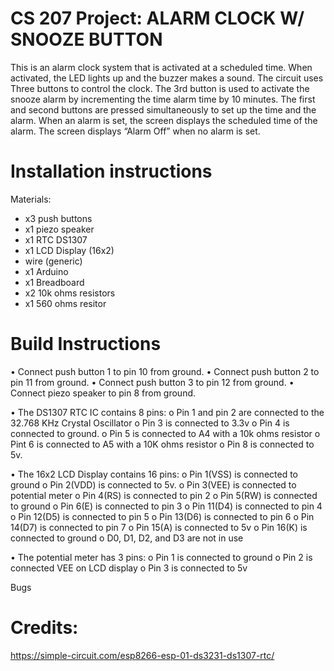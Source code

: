 
# CS 207 Project: ALARM CLOCK W/ SNOOZE BUTTON

This is an alarm clock system that is activated at a scheduled time. 
When activated, the LED lights up and the buzzer makes a sound.
The circuit uses Three buttons to control the clock.
The 3rd button is used to activate the snooze alarm by incrementing the time alarm time by 10 minutes.
The first and second buttons are pressed simultaneously to set up the time and the alarm. 
When an alarm is set, the screen displays the scheduled time of the alarm. 
The screen displays “Alarm Off” when no alarm is set.

# Installation instructions
Materials:
-	x3 push buttons
-	x1 piezo speaker
-	x1 RTC DS1307
-	x1 LCD Display (16x2)
-	wire (generic)
-	x1 Arduino
-	x1 Breadboard
-	x2 10k ohms resistors
-	x1 560 ohms resitor

# Build Instructions
•	Connect push button 1 to pin 10 from ground.
•	Connect push button 2 to pin 11 from ground.
•	Connect push button 3 to pin 12 from ground.
•	Connect piezo speaker to pin 8 from ground.

•	The DS1307 RTC IC contains 8 pins:
o	Pin 1 and pin 2 are connected to the 32.768 KHz Crystal Oscillator
o	Pin 3 is connected to 3.3v
o	Pin 4 is connected to ground.
o	Pin 5 is connected to A4 with a 10k ohms resistor
o	Pint 6 is connected to A5 with a 10K ohms resistor
o	Pin 8 is connected to 5v.

•	The 16x2 LCD Display contains 16 pins:
o	Pin 1(VSS) is connected to ground
o	Pin 2(VDD) is connected to 5v.
o	Pin 3(VEE) is connected to potential meter
o	Pin 4(RS) is connected to pin 2
o	Pin 5(RW) is connected to ground
o	Pin 6(E) is connected to pin 3
o	Pin 11(D4) is connected to pin 4
o	Pin 12(D5) is connected to pin 5
o	Pin 13(D6) is connected to pin 6
o	Pin 14(D7) is connected to pin 7
o	Pin 15(A) is connected to 5v
o	Pin 16(K) is connected to ground
o D0, D1, D2, and D3 are not in use

•	The potential meter has 3 pins:
o	Pin 1 is connected to ground
o	Pin 2 is connected VEE on LCD display 
o	Pin 3 is connected to 5v


Bugs


# Credits:
https://simple-circuit.com/esp8266-esp-01-ds3231-ds1307-rtc/

